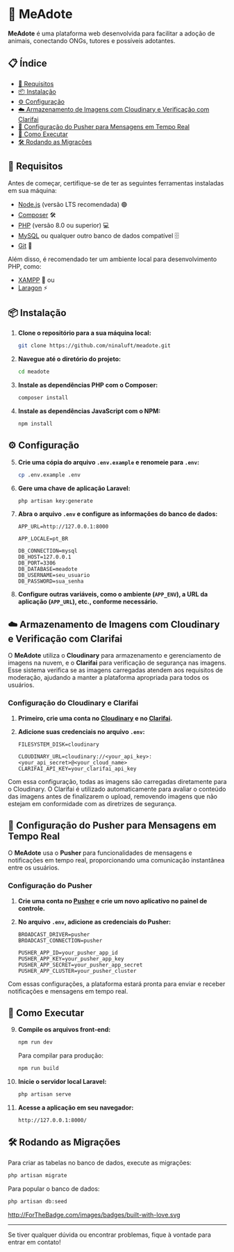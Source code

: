 
# 🐾 MeAdote

**MeAdote** é uma plataforma web desenvolvida para facilitar a adoção de animais, conectando ONGs, tutores e possíveis adotantes.

## 📋 Índice

- [🔧 Requisitos](#requisitos)
- [📦 Instalação](#instalação)
- [⚙️ Configuração](#configuração)
- [☁️ Armazenamento de Imagens com Cloudinary e Verificação com Clarifai](#armazenamento-de-imagens-com-cloudinary-e-verificação-com-clarifai)
- [💬 Configuração do Pusher para Mensagens em Tempo Real](#configuração-do-pusher-para-mensagens-em-tempo-real)
- [🚀 Como Executar](#como-executar)
- [🛠️ Rodando as Migrações](#rodando-as-migrações)

## 🔧 Requisitos

Antes de começar, certifique-se de ter as seguintes ferramentas instaladas em sua máquina:

- [Node.js](https://nodejs.org/) (versão LTS recomendada) 🟢
- [Composer](https://getcomposer.org/) 🛠️
- [PHP](https://www.php.net/downloads.php) (versão 8.0 ou superior) 💻
- [MySQL](https://www.mysql.com/downloads/) ou qualquer outro banco de dados compatível 🗄️
- [Git](https://git-scm.com/) 🧰

Além disso, é recomendado ter um ambiente local para desenvolvimento PHP, como:

- [XAMPP](https://www.apachefriends.org/index.html) 🐘 ou
- [Laragon](https://laragon.org/) ⚡

## 📦 Instalação

1. **Clone o repositório para a sua máquina local:**

   ```bash
   git clone https://github.com/ninaluft/meadote.git
   ```

2. **Navegue até o diretório do projeto:**

   ```bash
   cd meadote
   ```

3. **Instale as dependências PHP com o Composer:**

   ```bash
   composer install
   ```

4. **Instale as dependências JavaScript com o NPM:**

   ```bash
   npm install
   ```

## ⚙️ Configuração

5. **Crie uma cópia do arquivo `.env.example` e renomeie para `.env`:**

   ```bash
   cp .env.example .env
   ```

6. **Gere uma chave de aplicação Laravel:**

   ```bash
   php artisan key:generate
   ```

7. **Abra o arquivo `.env` e configure as informações do banco de dados:**

   ```env
   APP_URL=http://127.0.0.1:8000

   APP_LOCALE=pt_BR
   
   DB_CONNECTION=mysql
   DB_HOST=127.0.0.1
   DB_PORT=3306
   DB_DATABASE=meadote
   DB_USERNAME=seu_usuario
   DB_PASSWORD=sua_senha
   ```

8. **Configure outras variáveis, como o ambiente (`APP_ENV`), a URL da aplicação (`APP_URL`), etc., conforme necessário.**

## ☁️ Armazenamento de Imagens com Cloudinary e Verificação com Clarifai

O **MeAdote** utiliza o **Cloudinary** para armazenamento e gerenciamento de imagens na nuvem, e o **Clarifai** para verificação de segurança nas imagens. Esse sistema verifica se as imagens carregadas atendem aos requisitos de moderação, ajudando a manter a plataforma apropriada para todos os usuários.

### Configuração do Cloudinary e Clarifai

1. **Primeiro, crie uma conta no [Cloudinary](https://cloudinary.com/) e no [Clarifai](https://www.clarifai.com/).**
2. **Adicione suas credenciais no arquivo `.env`:**

   ```env
   FILESYSTEM_DISK=cloudinary

   CLOUDINARY_URL=cloudinary://<your_api_key>:<your_api_secret>@<your_cloud_name>
   CLARIFAI_API_KEY=your_clarifai_api_key
   ```

Com essa configuração, todas as imagens são carregadas diretamente para o Cloudinary. O Clarifai é utilizado automaticamente para avaliar o conteúdo das imagens antes de finalizarem o upload, removendo imagens que não estejam em conformidade com as diretrizes de segurança.

## 💬 Configuração do Pusher para Mensagens em Tempo Real

O **MeAdote** usa o **Pusher** para funcionalidades de mensagens e notificações em tempo real, proporcionando uma comunicação instantânea entre os usuários.

### Configuração do Pusher

1. **Crie uma conta no [Pusher](https://pusher.com/) e crie um novo aplicativo no painel de controle.**
2. **No arquivo `.env`, adicione as credenciais do Pusher:**

   ```env
   BROADCAST_DRIVER=pusher
   BROADCAST_CONNECTION=pusher

   PUSHER_APP_ID=your_pusher_app_id
   PUSHER_APP_KEY=your_pusher_app_key
   PUSHER_APP_SECRET=your_pusher_app_secret
   PUSHER_APP_CLUSTER=your_pusher_cluster
   ```

Com essas configurações, a plataforma estará pronta para enviar e receber notificações e mensagens em tempo real.

## 🚀 Como Executar

9. **Compile os arquivos front-end:**

   ```bash
   npm run dev
   ```

   Para compilar para produção:

   ```bash
   npm run build
   ```

10. **Inicie o servidor local Laravel:**

    ```bash
    php artisan serve
    ```

11. **Acesse a aplicação em seu navegador:**

    ```
    http://127.0.0.1:8000/
    ```

## 🛠️ Rodando as Migrações

Para criar as tabelas no banco de dados, execute as migrações:

```bash
php artisan migrate
```

Para popular o banco de dados:

```bash
php artisan db:seed 
```


http://ForTheBadge.com/images/badges/built-with-love.svg

---

Se tiver qualquer dúvida ou encontrar problemas, fique à vontade para entrar em contato!
